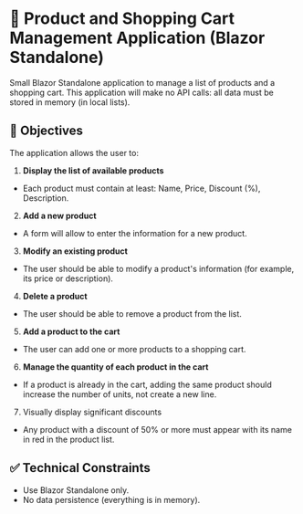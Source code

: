 # 🛒 Product and Shopping Cart Management Application (Blazor Standalone)

Small Blazor Standalone application to manage a list of products and a shopping cart. This application will make no API calls: all data must be stored in memory (in local lists).

## 🎯 Objectives

The application allows the user to:

1. **Display the list of available products**

- Each product must contain at least: Name, Price, Discount (%), Description.

 2. **Add a new product**

- A form will allow to enter the information for a new product.

3. **Modify an existing product**

- The user should be able to modify a product's information (for example, its price or description).

4. **Delete a product**

- The user should be able to remove a product from the list.

 5. **Add a product to the cart**

- The user can add one or more products to a shopping cart.

 6. **Manage the quantity of each product in the cart**

- If a product is already in the cart, adding the same product should increase the number of units, not create a new line.

 7. Visually display significant discounts

 - Any product with a discount of 50% or more must appear with its name in red in the product list.

## ✅ Technical Constraints

- Use Blazor Standalone only.
- No data persistence (everything is in memory).
